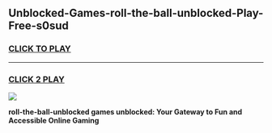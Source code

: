 
## Unblocked-Games-roll-the-ball-unblocked-Play-Free-s0sud
<h3>
<a href="https://premium76.site?title=roll-the-ball-unblocked&ref=18A1">CLICK TO PLAY</a></h3>
<hr>

<h3>
<a href="https://premium76.site?title=roll-the-ball-unblocked&ref=18A1">CLICK 2 PLAY</a>
  
</h3>

<a href="https://premium76.site?title=roll-the-ball-unblocked&ref=18A1"><img src="https://clearcache.store/games.png"></a>


**roll-the-ball-unblocked games unblocked: Your Gateway to Fun and Accessible Online Gaming**
